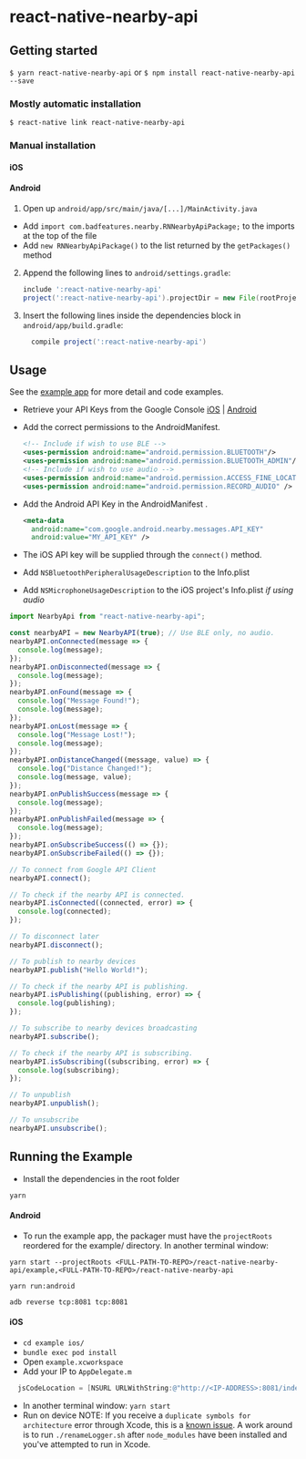 # react-native-nearby-api

## Getting started

`$ yarn react-native-nearby-api` or `$ npm install react-native-nearby-api --save`

### Mostly automatic installation

`$ react-native link react-native-nearby-api`

### Manual installation

#### iOS

#### Android

1. Open up `android/app/src/main/java/[...]/MainActivity.java`

- Add `import com.badfeatures.nearby.RNNearbyApiPackage;` to the imports at the top of the file
- Add `new RNNearbyApiPackage()` to the list returned by the `getPackages()` method

2. Append the following lines to `android/settings.gradle`:
   ```gradle
   include ':react-native-nearby-api'
   project(':react-native-nearby-api').projectDir = new File(rootProject.projectDir, 	'../node_modules/react-native-nearby-api/android')
   ```
3. Insert the following lines inside the dependencies block in `android/app/build.gradle`:
   ```gradle
     compile project(':react-native-nearby-api')
   ```

## Usage

See the
[example app](https://github.com/badfeatures/react-native-nearby-api/tree/master/example) for more detail and code examples.

- Retrieve your API Keys from the Google Console [iOS](https://developers.google.com/nearby/messages/ios/get-started) | [Android](https://developers.google.com/nearby/messages/android/get-started) 
- Add the correct permissions to the AndroidManifest.

  ```xml
  <!-- Include if wish to use BLE -->
  <uses-permission android:name="android.permission.BLUETOOTH"/>
  <uses-permission android:name="android.permission.BLUETOOTH_ADMIN"/>
  <!-- Include if wish to use audio -->
  <uses-permission android:name="android.permission.ACCESS_FINE_LOCATION" />
  <uses-permission android:name="android.permission.RECORD_AUDIO" />
  ```

- Add the Android API Key in the AndroidManifest .

  ```xml 
  <meta-data
    android:name="com.google.android.nearby.messages.API_KEY"
    android:value="MY_API_KEY" />
  ```
  
- The iOS API key will be supplied through the `connect()` method.
- Add `NSBluetoothPeripheralUsageDescription` to the Info.plist
- Add `NSMicrophoneUsageDescription` to the iOS project's Info.plist *if using audio*

```javascript
import NearbyApi from "react-native-nearby-api";

const nearbyAPI = new NearbyAPI(true); // Use BLE only, no audio.
nearbyAPI.onConnected(message => {
  console.log(message);
});
nearbyAPI.onDisconnected(message => {
  console.log(message);
});
nearbyAPI.onFound(message => {
  console.log("Message Found!");
  console.log(message);
});
nearbyAPI.onLost(message => {
  console.log("Message Lost!");
  console.log(message);
});
nearbyAPI.onDistanceChanged((message, value) => {
  console.log("Distance Changed!");
  console.log(message, value);
});
nearbyAPI.onPublishSuccess(message => {
  console.log(message);
});
nearbyAPI.onPublishFailed(message => {
  console.log(message);
});
nearbyAPI.onSubscribeSuccess(() => {});
nearbyAPI.onSubscribeFailed(() => {});

// To connect from Google API Client
nearbyAPI.connect();

// To check if the nearby API is connected.
nearbyAPI.isConnected((connected, error) => {
  console.log(connected);
});

// To disconnect later
nearbyAPI.disconnect();

// To publish to nearby devices
nearbyAPI.publish("Hello World!");

// To check if the nearby API is publishing.
nearbyAPI.isPublishing((publishing, error) => {
  console.log(publishing);
});

// To subscribe to nearby devices broadcasting
nearbyAPI.subscribe();

// To check if the nearby API is subscribing.
nearbyAPI.isSubscribing((subscribing, error) => {
  console.log(subscribing);
});

// To unpublish
nearbyAPI.unpublish();

// To unsubscribe
nearbyAPI.unsubscribe();
```

## Running the Example

* Install the dependencies in the root folder

`yarn`

#### Android

* To run the example app, the packager must have the `projectRoots` reordered
  for the example/ directory. In another terminal window:

`yarn start --projectRoots <FULL-PATH-TO-REPO>/react-native-nearby-api/example,<FULL-PATH-TO-REPO>/react-native-nearby-api`

`yarn run:android`

`adb reverse tcp:8081 tcp:8081`

#### iOS

- `cd example ios/`
- `bundle exec pod install`
- Open `example.xcworkspace`
- Add your IP to `AppDelegate.m`

```objective-c
  jsCodeLocation = [NSURL URLWithString:@"http://<IP-ADDRESS>:8081/index.bundle?platform=ios&dev=true"];
```

- In another terminal window: `yarn start`
- Run on device
  NOTE: If you receive a `duplicate symbols for architecture` error through Xcode, this is a [known issue](https://github.com/facebook/react-native/issues/16406). A work around is to run `./renameLogger.sh` after `node_modules` have been installed and you've attempted to run in Xcode.
